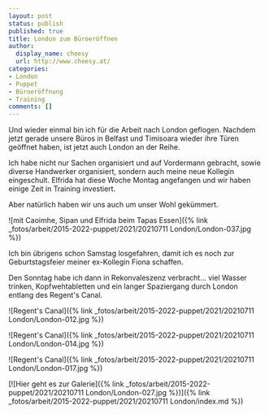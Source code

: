 ```yaml
---
layout: post
status: publish
published: true
title: London zum Büroeröffnen
author:
  display_name: cheesy
  url: http://www.cheesy.at/
categories:
- London
- Puppet
- Büroeröffnung
- Training
comments: []
---
```


<!-- Guide to Markdown: https://guides.github.com/features/mastering-markdown/ -->

Und wieder einmal bin ich für die Arbeit nach London geflogen. Nachdem jetzt gerade unsere Büros in Belfast und Timisoara wieder ihre Türen geöffnet haben, ist jetzt auch London an der Reihe.

Ich habe nicht nur Sachen organisiert und auf Vordermann gebracht, sowie diverse Handwerker organisiert, sondern auch meine neue Kollegin eingeschult. Elfrida hat diese Woche Montag angefangen und wir haben einige Zeit in Training investiert.

Aber natürlich haben wir uns auch um unser Wohl gekümmert.

![mit Caoimhe, Sipan und Elfrida beim Tapas Essen]({% link _fotos/arbeit/2015-2022-puppet/2021/20210711 London/London-037.jpg %})

Ich bin übrigens schon Samstag losgefahren, damit ich es noch zur Geburtstagsfeier meiner ex-Kollegin Fiona schaffen.

Den Sonntag habe ich dann in Rekonvaleszenz verbracht... viel Wasser trinken, Kopfwehtabletten und ein langer Spaziergang durch London entlang des Regent's Canal.

![Regent's Canal]({% link _fotos/arbeit/2015-2022-puppet/2021/20210711 London/London-012.jpg %})

![Regent's Canal]({% link _fotos/arbeit/2015-2022-puppet/2021/20210711 London/London-014.jpg %})

![Regent's Canal]({% link _fotos/arbeit/2015-2022-puppet/2021/20210711 London/London-017.jpg %})

[![Hier geht es zur Galerie]({% link _fotos/arbeit/2015-2022-puppet/2021/20210711 London/London-027.jpg %})]({% link _fotos/arbeit/2015-2022-puppet/2021/20210711 London/index.md %})